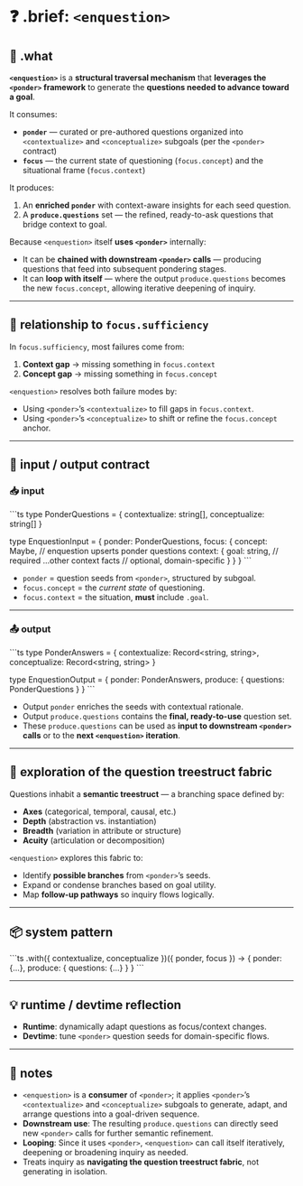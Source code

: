 # ❓ .brief: `<enquestion>`

## 🧭 .what
**`<enquestion>`** is a **structural traversal mechanism** that **leverages the `<ponder>` framework**
to generate the **questions needed to advance toward a goal**.

It consumes:
- **`ponder`** — curated or pre-authored questions organized into `<contextualize>` and `<conceptualize>` subgoals (per the `<ponder>` contract)
- **`focus`** — the current state of questioning (`focus.concept`) and the situational frame (`focus.context`)

It produces:
1. An **enriched `ponder`** with context-aware insights for each seed question.
2. A **`produce.questions`** set — the refined, ready-to-ask questions that bridge context to goal.

Because `<enquestion>` itself **uses `<ponder>`** internally:
- It can be **chained with downstream `<ponder>` calls** — producing questions that feed into subsequent pondering stages.
- It can **loop with itself** — where the output `produce.questions` becomes the new `focus.concept`, allowing iterative deepening of inquiry.

---

## 🔗 relationship to `focus.sufficiency`
In `focus.sufficiency`, most failures come from:
1. **Context gap** → missing something in `focus.context`
2. **Concept gap** → missing something in `focus.concept`

`<enquestion>` resolves both failure modes by:
- Using `<ponder>`’s `<contextualize>` to fill gaps in `focus.context`.
- Using `<ponder>`’s `<conceptualize>` to shift or refine the `focus.concept` anchor.

---

## 🧠 input / output contract

### 📥 input
\`\`\`ts
type PonderQuestions = {
  contextualize: string[],
  conceptualize: string[]
}

type EnquestionInput = {
  ponder: PonderQuestions,
  focus: {
    concept: Maybe<PonderQuestions>, // enquestion upserts ponder questions
    context: {
      goal: string,            // required
      ...other context facts   // optional, domain-specific
    }
  }
}
\`\`\`
- `ponder` = question seeds from `<ponder>`, structured by subgoal.
- `focus.concept` = the *current state* of questioning.
- `focus.context` = the situation, **must** include `.goal`.

---

### 📤 output
\`\`\`ts
type PonderAnswers = {
  contextualize: Record<string, string>,
  conceptualize: Record<string, string>
}

type EnquestionOutput = {
  ponder: PonderAnswers,
  produce: {
    questions: PonderQuestions
  }
}
\`\`\`
- Output `ponder` enriches the seeds with contextual rationale.
- Output `produce.questions` contains the **final, ready-to-use** question set.
- These `produce.questions` can be used as **input to downstream `<ponder>` calls** or to the **next `<enquestion>` iteration**.

---

## 🌿 exploration of the question treestruct fabric
Questions inhabit a **semantic treestruct** — a branching space defined by:
- **Axes** (categorical, temporal, causal, etc.)
- **Depth** (abstraction vs. instantiation)
- **Breadth** (variation in attribute or structure)
- **Acuity** (articulation or decomposition)

`<enquestion>` explores this fabric to:
- Identify **possible branches** from `<ponder>`’s seeds.
- Expand or condense branches based on goal utility.
- Map **follow-up pathways** so inquiry flows logically.

---

## 📦 system pattern
\`\`\`ts
<enquestion>.with({ contextualize, conceptualize })({
  ponder,
  focus
})
→ { ponder: {...}, produce: { questions: {...} } }
\`\`\`

---

## 💡 runtime / devtime reflection
- **Runtime**: dynamically adapt questions as focus/context changes.
- **Devtime**: tune `<ponder>` question seeds for domain-specific flows.

---

## 📎 notes
- `<enquestion>` is a **consumer** of `<ponder>`; it applies `<ponder>`’s `<contextualize>` and `<conceptualize>` subgoals to generate, adapt, and arrange questions into a goal-driven sequence.
- **Downstream use**: The resulting `produce.questions` can directly seed new `<ponder>` calls for further semantic refinement.
- **Looping**: Since it uses `<ponder>`, `<enquestion>` can call itself iteratively, deepening or broadening inquiry as needed.
- Treats inquiry as **navigating the question treestruct fabric**, not generating in isolation.
